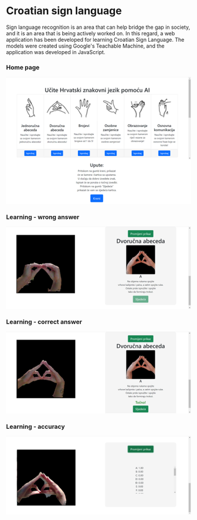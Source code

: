 # Croatian sign language

Sign language recognition is an area that can help bridge the gap in society, and it is an area that is being actively worked on. In this regard, a web application has been developed for learning Croatian Sign Language. The models were created using Google's Teachable Machine, and the application was developed in JavaScript.

### Home page

![Home](https://github.com/jradak01/croatian_sign_language/blob/main/images/Slika12.png)

### Learning - wrong answer

![Wrong](https://github.com/jradak01/croatian_sign_language/blob/main/images/Slika13.png)

### Learning - correct answer 

![Correct](https://github.com/jradak01/croatian_sign_language/blob/main/images/Slika14.png)

### Learning - accuracy

![accuracy](https://github.com/jradak01/croatian_sign_language/blob/main/images/Slika15.png)
